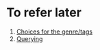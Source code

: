 # To refer later
1. [Choices for the genre/tags](https://developer.mozilla.org/en-US/docs/Learn/Server-side/Django/Models#:~:text=choices%3A%20A%20group%20of%20choices%20for%20this%20field.%20If%20this%20is%20provided%2C%20the%20default%20corresponding%20form%20widget%20will%20be%20a%20select%20box%20with%20these%20choices%20instead%20of%20the%20standard%20text%20field.)
1. [Querying](https://developer.mozilla.org/en-US/docs/Learn/Server-side/Django/Models#:~:text=Searching%20for%20records)